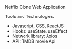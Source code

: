 Netflix Clone Web Application

Tools and Technologies:
* Javascript, CSS, ReactJS
* Hooks: useState, useEffect
* Network library: Axios
* API: TMDB movie Api
